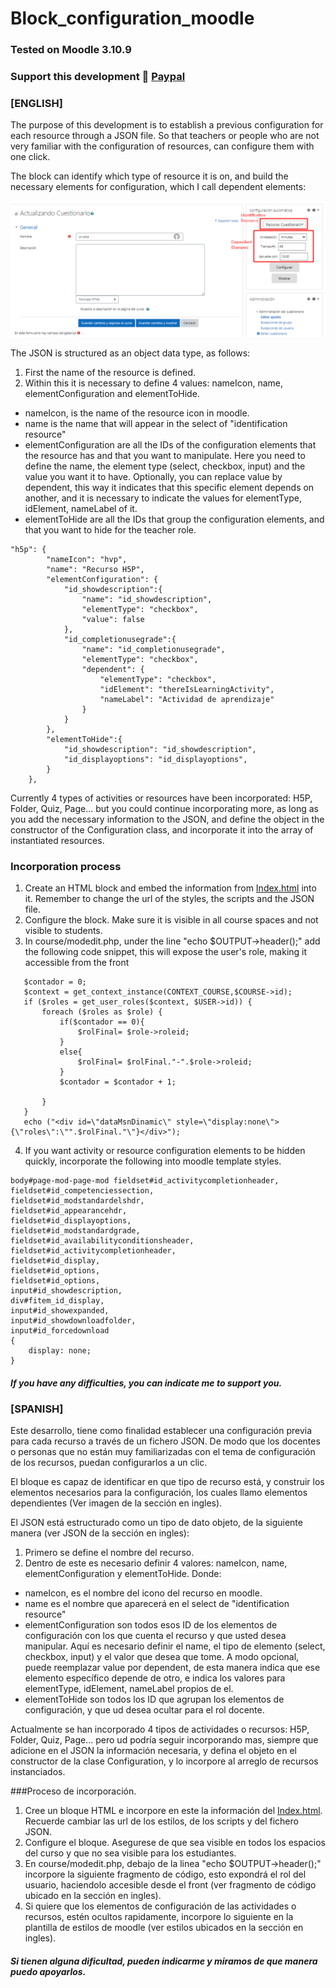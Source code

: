 # Block_configuration_moodle

### **Tested on Moodle 3.10.9**
### **Support this development 🤝 [Paypal](https://www.paypal.com/paypalme/natisbar)**

### [ENGLISH]

The purpose of this development is to establish a previous configuration for each resource through a JSON file. So that teachers or people who are not very familiar with the configuration of resources, can configure them with one click.

The block can identify which type of resource it is on, and build the necessary elements for configuration, which I call dependent elements:

![alt text](https://github.com/natisbar/Block_configuration_moodle/blob/master/Image/block_configuration.png?raw=true)

The JSON is structured as an object data type, as follows:
1. First the name of the resource is defined.
2. Within this it is necessary to define 4 values: nameIcon, name, elementConfiguration and elementToHide. 
  - nameIcon, is the name of the resource icon in moodle.
  - name is the name that will appear in the select of "identification resource"
  - elementConfiguration are all the IDs of the configuration elements that the resource has and that you want to manipulate. Here you need to define the name, the element type (select, checkbox, input) and the value you want it to have. Optionally, you can replace value by dependent, this way it indicates that this specific element depends on another, and it is necessary to indicate the values for elementType, idElement, nameLabel of it.
  - elementToHide are all the IDs that group the configuration elements, and that you want to hide for the teacher role.

```
"h5p": {
        "nameIcon": "hvp",
        "name": "Recurso H5P",
        "elementConfiguration": {
            "id_showdescription":{
                "name": "id_showdescription",
                "elementType": "checkbox",
                "value": false
            },
            "id_completionusegrade":{
                "name": "id_completionusegrade",
                "elementType": "checkbox",
                "dependent": {
                    "elementType": "checkbox",
                    "idElement": "thereIsLearningActivity",
                    "nameLabel": "Actividad de aprendizaje"
                }
            }
        },
        "elementToHide":{
            "id_showdescription": "id_showdescription",
            "id_displayoptions": "id_displayoptions",
        }
    },
```

Currently 4 types of activities or resources have been incorporated: H5P, Folder, Quiz, Page... but you could continue incorporating more, as long as you add the necessary information to the JSON, and define the object in the constructor of the Configuration class, and incorporate it into the array of instantiated resources.

### Incorporation process

1. Create an HTML block and embed the information from [Index.html](https://github.com/natisbar/Block_configuration_moodle/blob/master/index.html) into it. Remember to change the url of the styles, the scripts and the JSON file.
2. Configure the block. Make sure it is visible in all course spaces and not visible to students.
3. In course/modedit.php, under the line "echo $OUTPUT->header();" add the following code snippet, this will expose the user's role, making it accessible from the front
```
   $contador = 0;
   $context = get_context_instance(CONTEXT_COURSE,$COURSE->id);
   if ($roles = get_user_roles($context, $USER->id)) {
       foreach ($roles as $role) {
           if($contador == 0){
               $rolFinal= $role->roleid;
           }
           else{
               $rolFinal= $rolFinal."-".$role->roleid;
           }
           $contador = $contador + 1;

       }
   }
   echo ("<div id=\"dataMsnDinamic\" style=\"display:none\">{\"roles\":\"".$rolFinal."\"}</div>");
```
4. If you want activity or resource configuration elements to be hidden quickly, incorporate the following into moodle template styles.
```
body#page-mod-page-mod fieldset#id_activitycompletionheader, fieldset#id_competenciessection,
fieldset#id_modstandardelshdr,
fieldset#id_appearancehdr,
fieldset#id_displayoptions,
fieldset#id_modstandardgrade,
fieldset#id_availabilityconditionsheader,
fieldset#id_activitycompletionheader,
fieldset#id_display,
fieldset#id_options,
fieldset#id_options,
input#id_showdescription,
div#fitem_id_display,
input#id_showexpanded,
input#id_showdownloadfolder,
input#id_forcedownload
{
    display: none;
}
```
#### *If you have any difficulties, you can indicate me to support you.*


### [SPANISH]

Este desarrollo, tiene como finalidad establecer una configuración previa para cada recurso a través de un fichero JSON. De modo que los docentes o personas que no están muy familiarizadas con el tema de configuración de los recursos, puedan configurarlos a un clic.

El bloque es capaz de identificar en que tipo de recurso está, y construir los elementos necesarios para la configuración, los cuales llamo elementos dependientes (Ver imagen de la sección en ingles).

El JSON está estructurado como un tipo de dato objeto, de la siguiente manera (ver JSON de la sección en ingles):
1. Primero se define el nombre del recurso.
2. Dentro de este es necesario definir 4 valores: nameIcon, name, elementConfiguration y elementToHide. Donde:
 - nameIcon, es el nombre del icono del recurso en moodle.
 - name es el nombre que aparecerá en el select de "identification resource"
 - elementConfiguration son todos esos ID de los elementos de configuración con los que cuenta el recurso y que usted desea manipular. Aquí es necesario definir el name, el tipo de elemento (select, checkbox, input) y el valor que desea que tome. A modo opcional, puede reemplazar value por dependent, de esta manera indica que ese elemento específico depende de otro, e indica los valores para elementType, idElement, nameLabel propios de el.
 - elementToHide son todos los ID que agrupan los elementos de configuración, y que ud desea ocultar para el rol docente.

Actualmente se han incorporado 4 tipos de actividades o recursos: H5P, Folder, Quiz, Page... pero ud podría seguir incorporando mas, siempre que adicione en el JSON la información necesaria, y defina el objeto en el constructor de la clase Configuration, y lo incorpore al arreglo de recursos instanciados.

###Proceso de incorporación.

1. Cree un bloque HTML e incorpore en este la información del [Index.html](https://github.com/natisbar/Block_configuration_moodle/blob/master/index.html). Recuerde cambiar las url de los estilos, de los scripts y del fichero JSON.
2. Configure el bloque. Asegurese de que sea visible en todos los espacios del curso y que no sea visible para los estudiantes.
3. En course/modedit.php, debajo de la linea "echo $OUTPUT->header();" incorpore la siguiente fragmento de código, esto expondrá el rol del usuario, haciendolo accesible desde el front (ver fragmento de código ubicado en la sección en ingles).
4. Si quiere que los elementos de configuración de las actividades o recursos, estén ocultos rapidamente, incorpore lo siguiente en la plantilla de estilos de moodle (ver estilos ubicados en la sección en ingles).

#### *Si tienen alguna dificultad, pueden indicarme y miramos de que manera puedo apoyarlos.*
